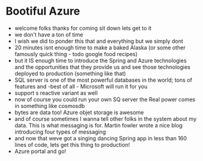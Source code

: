# Bootiful Azure 


* welcome folks thanks for coming sit down lets get to it 
* we don't have a ton of time 
* I wish we did to ponder this that and everything but we simply dont
* 20 minutes isnt enough time to make a baked Alaska (or some other famously quick thing - todo google food recipes)
* but it IS enough time to introduce the Spring and Azure technologies and the opportunities that they provide us and see those technologies deployed to production (something like that) 
* SQL server is one of the most powerful databases in the world; tons of features and -best of all - Microsoft will run it for you 
* support s reactive variant as well 
* now of course you could run your own SQ server the Real power comes in something like cosmosdb 
* bytes are data too! Azure objet storage is awesome 
* and of course sometimes I wanna tell other folks in the system about my data. This is what messaging is for. Martin fowler wrote a nice blog introducing four types of messaging 
* and now that weve got a singing dancing Spring app in less than 160 lines of code, lets get this thing to production! 
* Azure portal and go! 